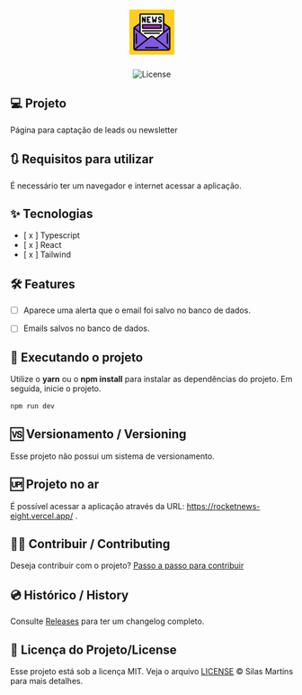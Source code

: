 <h1 align="center">
  <img alt="Rocketnews" height="80" title="Rocketnews" src="./src/assets/icon.png" />
</h1>

<p align="center">
  <img alt="License" src="https://img.shields.io/github/license/silasfmartins/rocketnews">
</p>


## 💻 Projeto
Página para captação de leads ou newsletter

## 🔃 Requisitos para utilizar

É necessário ter um navegador e internet acessar a aplicação.

## ✨ Tecnologias

-   [ x ] Typescript
-   [ x ] React
-   [ x ] Tailwind


## :hammer_and_wrench: Features 

-   [ ] Aparece uma alerta que o email foi salvo no banco de dados.
-   [ ] Emails salvos no banco de dados.


## 📲 Executando o projeto

Utilize o **yarn** ou o **npm install** para instalar as dependências do projeto.
Em seguida, inicie o projeto.

```cl
npm run dev
```

## 🆚 Versionamento / Versioning

Esse projeto não possui um sistema de versionamento.

## 🆙 Projeto no ar

É possível acessar a aplicação através da URL: https://rocketnews-eight.vercel.app/ .

## 👨‍💻 Contribuir / Contributing

Deseja contribuir com o projeto? [Passo a passo para contribuir](https://github.com/silasfmartins/rocketnews/blob/master/Contributing.md)

## 💿 Histórico / History

Consulte [Releases](https://github.com/silasfmartins/rocketnews/releases) para ter um changelog completo.

## 📄 Licença do Projeto/License

Esse projeto está sob a licença MIT. Veja o arquivo [LICENSE](https://github.com/silasfmartins/rocketnews/blob/main/LICENSE) © Silas Martins para mais detalhes.

<br />